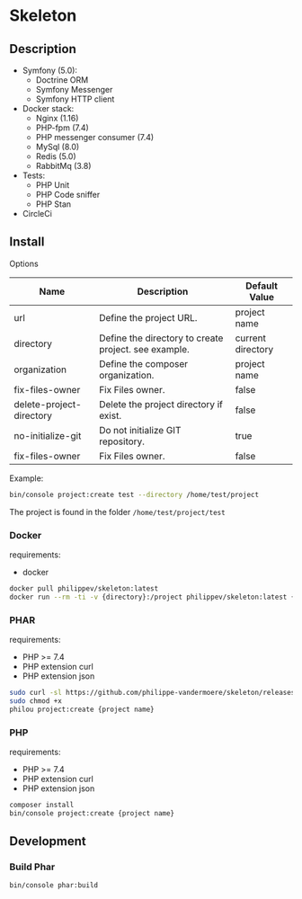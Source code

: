 # Skeleton

## Description

- Symfony (5.0):
  - Doctrine ORM 
  - Symfony Messenger
  - Symfony HTTP client
- Docker stack:
  - Nginx (1.16)
  - PHP-fpm (7.4)
  - PHP messenger consumer (7.4)
  - MySql (8.0)
  - Redis (5.0)
  - RabbitMq (3.8)
- Tests:
  - PHP Unit
  - PHP Code sniffer
  - PHP Stan
- CircleCi

## Install

Options

| Name                     | Description                                          | Default Value     |
|---                       |---                                                   |---                |
| url                      | Define the project URL.                              | project name      |
| directory                | Define the directory to create project. see example. | current directory |
| organization             | Define the composer organization.                    | project name      |
| fix-files-owner          | Fix Files owner.                                     | false             |
| delete-project-directory | Delete the project directory if exist.               | false             |
| no-initialize-git        | Do not initialize GIT repository.                    | true              |
| fix-files-owner          | Fix Files owner.                                     | false             |

Example:
```bash
bin/console project:create test --directory /home/test/project
```

The project is found in the folder `/home/test/project/test`

### Docker

requirements:
- docker

```bash
docker pull philippev/skeleton:latest
docker run --rm -ti -v {directory}:/project philippev/skeleton:latest {project name}
```

### PHAR

requirements:
- PHP >= 7.4
- PHP extension curl
- PHP extension json

```bash
sudo curl -sl https://github.com/philippe-vandermoere/skeleton/releases/download/0.2.0-rc/philou.phar -o /usr/local/bin/philou
sudo chmod +x 
philou project:create {project name}
```

### PHP

requirements:
- PHP >= 7.4
- PHP extension curl
- PHP extension json

```bash
composer install
bin/console project:create {project name}
```

## Development

### Build Phar

```bash
bin/console phar:build
```
